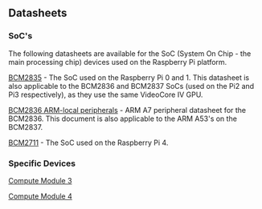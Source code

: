 ## Datasheets

### SoC's

The following datasheets are available for the SoC (System On Chip - the main processing chip) devices used on the Raspberry Pi platform.

[BCM2835](https://datasheets.raspberrypi.org/bcm2835/bcm2835-peripherals.pdf) - The SoC used on the Raspberry Pi 0 and 1. This datasheet is also applicable to the BCM2836 and BCM2837 SoCs (used on the Pi2 and Pi3 respectively), as they use the same VideoCore IV GPU.

[BCM2836 ARM-local peripherals](bcm2836/QA7_rev3.4.pdf) - ARM A7 peripheral datasheet for the BCM2836. This document is also applicable to the ARM A53's on the BCM2837.

[BCM2711](https://datasheets.raspberrypi.org/bcm2711/bcm2711-peripherals.pdf) - The SoC used on the Raspberry Pi 4.


### Specific Devices

[Compute Module 3](../computemodule/datasheets/rpi_DATA_CM3plus_1p0.pdf)

[Compute Module 4](http://datasheets.raspberrypi.org/cm4/cm4-datasheet.pdf)

